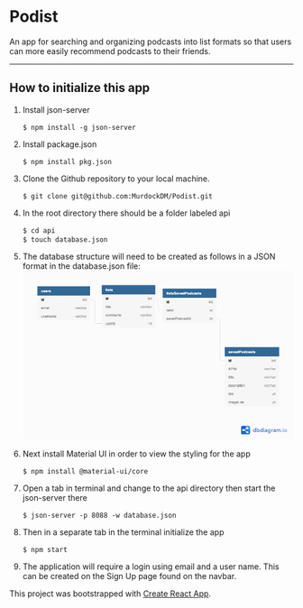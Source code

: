 # Podist

An app for searching and organizing podcasts into list formats so that users can
more easily recommend podcasts to their friends.
 
***

## How to initialize this app

1. Install json-server
    ```shell session
    $ npm install -g json-server
    ```

2. Install package.json
    ```shell session
    $ npm install pkg.json
    ```

3. Clone the Github repository to your local machine.
    ```shell session
    $ git clone git@github.com:MurdockDM/Podist.git
    ```   

4. In the root directory there should be a folder labeled api
    ```shell session
    $ cd api
    $ touch database.json
    ```

5. The database structure will need to be created as follows in a JSON format in
   the database.json file:
![ERD of Podist](src/photos/PodistERD.png)

6. Next install Material UI in order to view the styling for the app
    ```shell session
    $ npm install @material-ui/core
    ```

7. Open a tab in terminal and change to the api directory then start the
   json-server there
   ```shell session
   $ json-server -p 8088 -w database.json
   ```

8. Then in a separate tab in the terminal initialize the app 
    ```shell session
    $ npm start
    ```

9. The application will require a login using email and a user name. This can be
   created on the Sign Up page found on the navbar.

















This project was bootstrapped with [Create React App](https://github.com/facebook/create-react-app).

